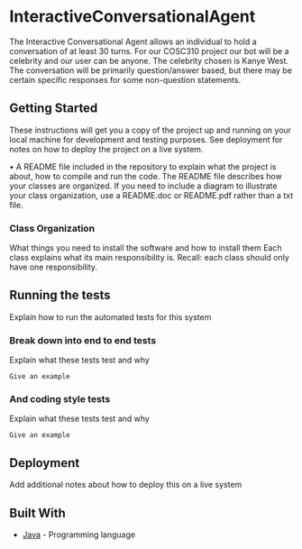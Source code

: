 # InteractiveConversationalAgent
The Interactive Conversational Agent allows an individual to hold a conversation of at least 30 turns. For our COSC310 project our bot will be a celebrity and our user can be anyone. The celebrity chosen is Kanye West. The conversation will be primarily question/answer based, but there may be certain specific responses for some non-question statements. 


## Getting Started

These instructions will get you a copy of the project up and running on your local machine for development and testing purposes. See deployment for notes on how to deploy the project on a live system.

• A README file included in the repository to explain what the project is about, how to compile and run the code.
The README file describes how your classes are organized. If you need to include a diagram to illustrate your class organization, use a README.doc or README.pdf rather than a txt file.


### Class Organization

What things you need to install the software and how to install them
Each class explains what its main responsibility is. Recall: each class should only have one responsibility.



## Running the tests

Explain how to run the automated tests for this system

### Break down into end to end tests

Explain what these tests test and why

```
Give an example
```

### And coding style tests

Explain what these tests test and why

```
Give an example
```

## Deployment

Add additional notes about how to deploy this on a live system

## Built With

* [Java](https://www.java.com/) - Programming language 





